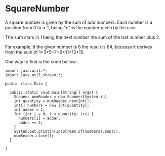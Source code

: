 # SquareNumber

A square number is given by the sum of odd numbers. Each number is a position from 0 to n-1, being "n" is the number given by the user.

The sum stars in 1 being the next number the sum of the last number plus 2.

For example, if the given number is 8 the result is 64, because it derives from the sum of 1+3+5+7+9+11+13+15.

One way to find is the code bellow:

    import java.util.*;
    import java.util.stream.*;

    public class Main {

      public static void main(String[] args) {
        Scanner numReader = new Scanner(System.in);
        int quantity = numReader.nextInt();
        int[] numbers = new int[quantity];
        int adder = 1;
        for (int i = 0; i < quantity; i++) {
          numbers[i] = adder;
          adder += 2;
        }
        System.out.println(IntStream.of(numbers).sum());
        numReader.close();
      }

    }
